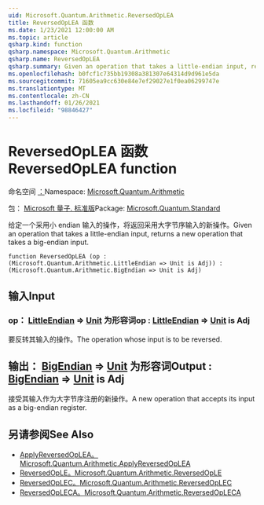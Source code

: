```yaml
---
uid: Microsoft.Quantum.Arithmetic.ReversedOpLEA
title: ReversedOpLEA 函数
ms.date: 1/23/2021 12:00:00 AM
ms.topic: article
qsharp.kind: function
qsharp.namespace: Microsoft.Quantum.Arithmetic
qsharp.name: ReversedOpLEA
qsharp.summary: Given an operation that takes a little-endian input, returns a new operation that takes a big-endian input.
ms.openlocfilehash: b0fcf1c735bb19308a381307e64314d9d961e5da
ms.sourcegitcommit: 71605ea9cc630e84e7ef29027e1f0ea06299747e
ms.translationtype: MT
ms.contentlocale: zh-CN
ms.lasthandoff: 01/26/2021
ms.locfileid: "98846427"
---
```

# <a name="reversedoplea-function"></a><span data-ttu-id="488c6-102">ReversedOpLEA 函数</span><span class="sxs-lookup"><span data-stu-id="488c6-102">ReversedOpLEA function</span></span>

<span data-ttu-id="488c6-103">命名空间 [：](xref:Microsoft.Quantum.Arithmetic)</span><span class="sxs-lookup"><span data-stu-id="488c6-103">Namespace: [Microsoft.Quantum.Arithmetic](xref:Microsoft.Quantum.Arithmetic)</span></span>

<span data-ttu-id="488c6-104">包： [Microsoft 量子. 标准版](https://nuget.org/packages/Microsoft.Quantum.Standard)</span><span class="sxs-lookup"><span data-stu-id="488c6-104">Package: [Microsoft.Quantum.Standard](https://nuget.org/packages/Microsoft.Quantum.Standard)</span></span>


<span data-ttu-id="488c6-105">给定一个采用小 endian 输入的操作，将返回采用大字节序输入的新操作。</span><span class="sxs-lookup"><span data-stu-id="488c6-105">Given an operation that takes a little-endian input, returns a new operation that takes a big-endian input.</span></span>

```qsharp
function ReversedOpLEA (op : (Microsoft.Quantum.Arithmetic.LittleEndian => Unit is Adj)) : (Microsoft.Quantum.Arithmetic.BigEndian => Unit is Adj)
```


## <a name="input"></a><span data-ttu-id="488c6-106">输入</span><span class="sxs-lookup"><span data-stu-id="488c6-106">Input</span></span>

### <a name="op--littleendian--unit--is-adj"></a><span data-ttu-id="488c6-107">op： [LittleEndian](xref:Microsoft.Quantum.Arithmetic.LittleEndian) => [Unit](xref:microsoft.quantum.lang-ref.unit)  为形容词</span><span class="sxs-lookup"><span data-stu-id="488c6-107">op : [LittleEndian](xref:Microsoft.Quantum.Arithmetic.LittleEndian) => [Unit](xref:microsoft.quantum.lang-ref.unit)  is Adj</span></span>

<span data-ttu-id="488c6-108">要反转其输入的操作。</span><span class="sxs-lookup"><span data-stu-id="488c6-108">The operation whose input is to be reversed.</span></span>



## <a name="output--bigendian--unit--is-adj"></a><span data-ttu-id="488c6-109">输出： [BigEndian](xref:Microsoft.Quantum.Arithmetic.BigEndian) => [Unit](xref:microsoft.quantum.lang-ref.unit)  为形容词</span><span class="sxs-lookup"><span data-stu-id="488c6-109">Output : [BigEndian](xref:Microsoft.Quantum.Arithmetic.BigEndian) => [Unit](xref:microsoft.quantum.lang-ref.unit)  is Adj</span></span>

<span data-ttu-id="488c6-110">接受其输入作为大字节序注册的新操作。</span><span class="sxs-lookup"><span data-stu-id="488c6-110">A new operation that accepts its input as a big-endian register.</span></span>

## <a name="see-also"></a><span data-ttu-id="488c6-111">另请参阅</span><span class="sxs-lookup"><span data-stu-id="488c6-111">See Also</span></span>

- [<span data-ttu-id="488c6-112">ApplyReversedOpLEA。</span><span class="sxs-lookup"><span data-stu-id="488c6-112">Microsoft.Quantum.Arithmetic.ApplyReversedOpLEA</span></span>](xref:Microsoft.Quantum.Arithmetic.ApplyReversedOpLEA)
- [<span data-ttu-id="488c6-113">ReversedOpLE。</span><span class="sxs-lookup"><span data-stu-id="488c6-113">Microsoft.Quantum.Arithmetic.ReversedOpLE</span></span>](xref:Microsoft.Quantum.Arithmetic.ReversedOpLE)
- [<span data-ttu-id="488c6-114">ReversedOpLEC。</span><span class="sxs-lookup"><span data-stu-id="488c6-114">Microsoft.Quantum.Arithmetic.ReversedOpLEC</span></span>](xref:Microsoft.Quantum.Arithmetic.ReversedOpLEC)
- [<span data-ttu-id="488c6-115">ReversedOpLECA。</span><span class="sxs-lookup"><span data-stu-id="488c6-115">Microsoft.Quantum.Arithmetic.ReversedOpLECA</span></span>](xref:Microsoft.Quantum.Arithmetic.ReversedOpLECA)